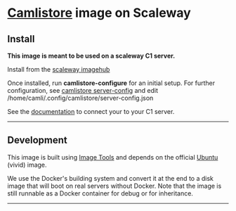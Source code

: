 # [Camlistore](https://camlistore.org) image on Scaleway

## Install

**This image is meant to be used on a scaleway C1 server.**

Install from the [scaleway imagehub](https://www.scaleway.com/imagehub/)

Once installed, run **camlistore-configure** for an initial setup.
For further configuration, see [camlistore server-config](https://camlistore.org/docs/server-config) and edit /home/camli/.config/camlistore/server-config.json

See the [documentation](https://www.scaleway.com/docs/create-and-connect-to-your-server/) to connect your to your C1 server.

---

## Development

This image is built using [Image Tools](https://github.com/scaleway/image-tools) and depends on the official [Ubuntu](https://github.com/scaleway/image-ubuntu) (vivid) image.

We use the Docker's building system and convert it at the end to a disk image that will boot on real servers without Docker. Note that the image is still runnable as a Docker container for debug or for inheritance.

---
